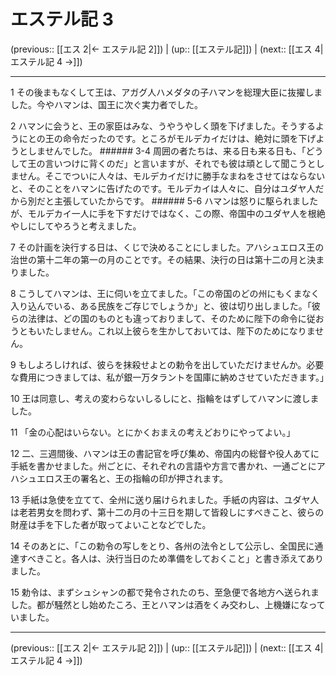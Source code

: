 # エステル記 3

(previous:: [[エス 2|← エステル記 2]]) | (up:: [[エステル記]]) | (next:: [[エス 4|エステル記 4 →]])

***


1 その後まもなくして王は、アガグ人ハメダタの子ハマンを総理大臣に抜擢しました。今やハマンは、国王に次ぐ実力者でした。 

2 ハマンに会うと、王の家臣はみな、うやうやしく頭を下げました。そうするようにとの王の命令だったのです。ところがモルデカイだけは、絶対に頭を下げようとしませんでした。 ###### 3-4 周囲の者たちは、来る日も来る日も、「どうして王の言いつけに背くのだ」と言いますが、それでも彼は頑として聞こうとしません。そこでついに人々は、モルデカイだけに勝手なまねをさせてはならないと、そのことをハマンに告げたのです。モルデカイは人々に、自分はユダヤ人だから別だと主張していたからです。 ###### 5-6 ハマンは怒りに駆られましたが、モルデカイ一人に手を下すだけではなく、この際、帝国中のユダヤ人を根絶やしにしてやろうと考えました。 

7 その計画を決行する日は、くじで決めることにしました。アハシュエロス王の治世の第十二年の第一の月のことです。その結果、決行の日は第十二の月と決まりました。 

8 こうしてハマンは、王に伺いを立てました。「この帝国のどの州にもくまなく入り込んでいる、ある民族をご存じでしょうか」と、彼は切り出しました。「彼らの法律は、どの国のものとも違っておりまして、そのために陛下の命令に従おうともいたしません。これ以上彼らを生かしておいては、陛下のためになりません。 

9 もしよろしければ、彼らを抹殺せよとの勅令を出していただけませんか。必要な費用につきましては、私が銀一万タラントを国庫に納めさせていただきます。」 

10 王は同意し、考えの変わらないしるしにと、指輪をはずしてハマンに渡しました。 

11 「金の心配はいらない。とにかくおまえの考えどおりにやってよい。」 

12 二、三週間後、ハマンは王の書記官を呼び集め、帝国内の総督や役人あてに手紙を書かせました。州ごとに、それぞれの言語や方言で書かれ、一通ごとにアハシュエロス王の署名と、王の指輪の印が押されます。 

13 手紙は急使を立てて、全州に送り届けられました。手紙の内容は、ユダヤ人は老若男女を問わず、第十二の月の十三日を期して皆殺しにすべきこと、彼らの財産は手を下した者が取ってよいことなどでした。 

14 そのあとに、「この勅令の写しをとり、各州の法令として公示し、全国民に通達すべきこと。各人は、決行当日のため準備をしておくこと」と書き添えてありました。 

15 勅令は、まずシュシャンの都で発令されたのち、至急便で各地方へ送られました。都が騒然とし始めたころ、王とハマンは酒をくみ交わし、上機嫌になっていました。

***

(previous:: [[エス 2|← エステル記 2]]) | (up:: [[エステル記]]) | (next:: [[エス 4|エステル記 4 →]])
